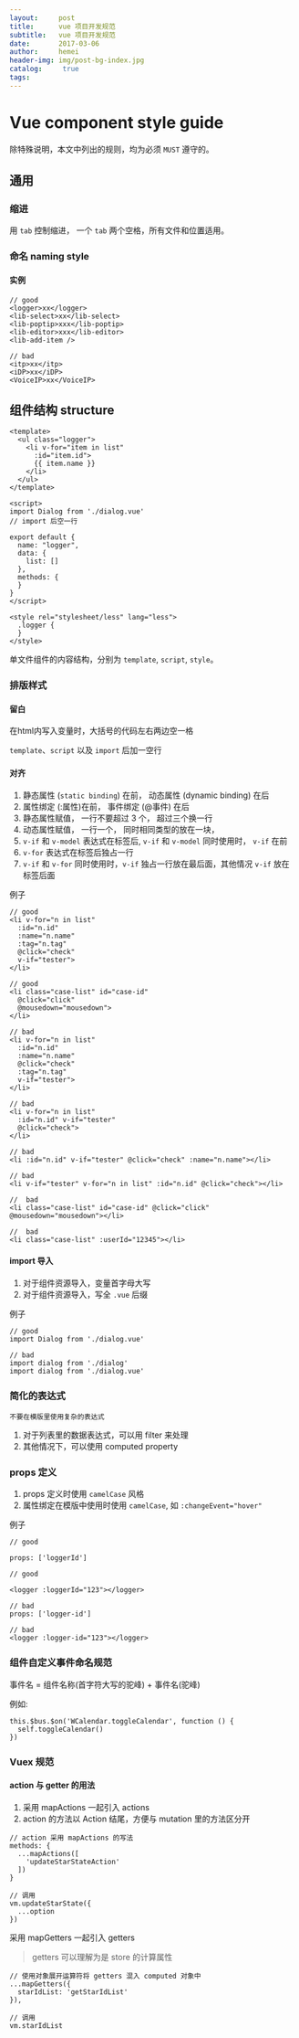 ```yaml
---
layout:     post
title:      vue 项目开发规范
subtitle:   vue 项目开发规范
date:       2017-03-06
author:     hemei
header-img: img/post-bg-index.jpg
catalog: 	 true
tags:
---
```

# Vue component style guide

除特殊说明，本文中列出的规则，均为必须 `MUST` 遵守的。

## 通用

### 缩进

用 `tab` 控制缩进， 一个 `tab` 两个空格，所有文件和位置适用。

### 命名 naming style

#### 实例

```
// good
<logger>xx</logger>
<lib-select>xx</lib-select>
<lib-poptip>xxx</lib-poptip>
<lib-editor>xxx</lib-editor>
<lib-add-item />

// bad
<itp>xx</itp>
<iDP>xx</iDP>
<VoiceIP>xx</VoiceIP>
```
	
## 组件结构 structure

```
<template>
  <ul class="logger">
    <li v-for="item in list" 
	  :id="item.id">
	  {{ item.name }}
	</li>
  </ul>
</template>
	
<script>
import Dialog from './dialog.vue'	
// import 后空一行
	
export default {
  name: "logger",
  data: {
    list: []
  },
  methods: {
  }
}
</script>
	
<style rel="stylesheet/less" lang="less">
  .logger {
  }
</style>
```	

单文件组件的内容结构，分别为 `template`, `script`, `style`。

### 排版样式

#### 留白

在html内写入变量时，大括号的代码左右两边空一格

`template`、`script` 以及 `import` 后加一空行

#### 对齐

1. 静态属性 (`static binding`) 在前， 动态属性 (dynamic binding) 在后
2. 属性绑定 (:属性)在前， 事件绑定 (@事件) 在后
3. 静态属性赋值， 一行不要超过 3 个， 超过三个换一行 
4. 动态属性赋值， 一行一个， 同时相同类型的放在一块， 
5. `v-if` 和 `v-model` 表达式在标签后, `v-if` 和 `v-model` 同时使用时， `v-if` 在前
6. `v-for` 表达式在标签后独占一行
7. `v-if` 和 `v-for` 同时使用时，`v-if` 独占一行放在最后面，其他情况 `v-if` 放在标签后面


例子

```
// good
<li v-for="n in list"
  :id="n.id" 
  :name="n.name" 
  :tag="n.tag"
  @click="check"
  v-if="tester">
</li>
	
// good
<li class="case-list" id="case-id" 
  @click="click" 
  @mousedown="mousedown">
</li>

// bad
<li v-for="n in list"
  :id="n.id" 
  :name="n.name"
  @click="check"
  :tag="n.tag"
  v-if="tester">
</li>

// bad
<li v-for="n in list"
  :id="n.id" v-if="tester"
  @click="check">
</li>

// bad
<li :id="n.id" v-if="tester" @click="check" :name="n.name"></li>
	
// bad
<li v-if="tester" v-for="n in list" :id="n.id" @click="check"></li>
	
// 	bad
<li class="case-list" id="case-id" @click="click" @mousedown="mousedown"></li>

// 	bad
<li class="case-list" :userId="12345"></li>
```

#### import 导入
1. 对于组件资源导入，变量首字母大写
2. 对于组件资源导入，写全 `.vue` 后缀

例子

```
// good
import Dialog from './dialog.vue'
	
// bad
import dialog from './dialog'
import dialog from './dialog.vue'
```

### 简化的表达式

	不要在模版里使用复杂的表达式

1. 对于列表里的数据表达式，可以用 filter 来处理	
2. 其他情况下，可以使用 computed property	


### props 定义

1. props 定义时使用 `camelCase` 风格
2. 属性绑定在模版中使用时使用 `camelCase`, 如 `:changeEvent="hover"`

例子

```
// good

props: ['loggerId']

// good

<logger :loggerId="123"></logger>

// bad
props: ['logger-id']

// bad
<logger :logger-id="123"></logger>
```

### 组件自定义事件命名规范

事件名 = 组件名称(首字符大写的驼峰) + 事件名(驼峰)

例如:

```
this.$bus.$on('WCalendar.toggleCalendar', function () {
  self.toggleCalendar() 
})
```

### Vuex 规范

#### action 与 getter 的用法

1. 采用 mapActions 一起引入 actions
2. action 的方法以 Action 结尾，方便与 mutation 里的方法区分开

```
// action 采用 mapActions 的写法
methods: {
  ...mapActions([
    'updateStarStateAction'
  ])
}
```

```
// 调用 
vm.updateStarState({
  ...option
})
```


采用 mapGetters 一起引入 getters

> getters 可以理解为是 store 的计算属性

```
// 使用对象展开运算符将 getters 混入 computed 对象中
...mapGetters({
  starIdList: 'getStarIdList'
}),
```

```
// 调用 
vm.starIdList
```
